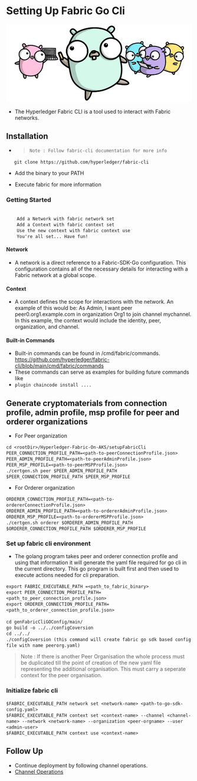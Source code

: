 # Setting Up Fabric Go Cli
![gopher.png](images/gopher.png)



- The Hyperledger Fabric CLI is a tool used to interact with Fabric networks.


## Installation

- >     Note : Follow fabric-cli documentation for more info


`    git clone https://github.com/hyperledger/fabric-cli
`

- Add the binary to your PATH

- Execute fabric for more information


### Getting Started


```

    Add a Network with fabric network set
    Add a Context with fabric context set
    Use the new context with fabric context use
    You're all set... Have fun!

```


#### Network

- A network is a direct reference to a Fabric-SDK-Go configuration. This configuration contains all of the necessary details for interacting with a Fabric network at a global scope.

#### Context

- A context defines the scope for interactions with the network. An example of this would be: As Admin, I want peer peer0.org1.example.com in organization Org1 to join channel mychannel. In this example, the context would include the identity, peer, organization, and channel.

#### Built-in Commands

- Built-in commands can be found in /cmd/fabric/commands.
  https://github.com/hyperledger/fabric-cli/blob/main/cmd/fabric/commands
- These commands can serve as examples for building future commands like
- `plugin chaincode install ....`


## Generate cryptomaterials from connection profile, admin profile, msp profile for peer and orderer organizations

- For Peer organization


```
cd <rootDir>/Hyperledger-Fabric-On-AKS/setupFabricCli
PEER_CONNECTION_PROFILE_PATH=<path-to-peerConnectionProfile.json>
PEER_ADMIN_PROFILE_PATH=<path-to-peerAdminProfile.json>
PEER_MSP_PROFILE=<path-to-peerMSPProfile.json>
./certgen.sh peer $PEER_ADMIN_PROFILE_PATH $PEER_CONNECTION_PROFILE_PATH $PEER_MSP_PROFILE
```


- For Orderer organization



```
ORDERER_CONNECTION_PROFILE_PATH=<path-to-ordererConnectionProfile.json>
ORDERER_ADMIN_PROFILE_PATH=<path-to-ordererAdminProfile.json>
ORDERER_MSP_PROFILE=<path-to-ordererMSPProfile.json>
./certgen.sh orderer $ORDERER_ADMIN_PROFILE_PATH $ORDERER_CONNECTION_PROFILE_PATH $ORDERER_MSP_PROFILE

```


### Set up fabric cli environment
- The golang program takes peer and orderer connection profile and using that information it will generate the yaml file required for go cli in the current directory. This go program is built first and then used to execute actions needed for cli preparation.

```
export FABRIC_EXECUTABLE_PATH =<path_to_fabric_binary>
export PEER_CONNECTION_PROFILE_PATH=<path_to_peer_connection_profile.json>
export ORDERER_CONNECTION_PROFILE_PATH=<path_to_orderer_connection_profile.json>

cd genFabricCliGOConfig/main/
go build -o ../../configCoversion
cd ../../
./configCoversion (this command will create fabric go sdk based config file with name peerorg.yaml)

```

> Note : If there is another Peer Organisation the whole process must be duplicated till the point of creation of the new yaml file representing the additional organisation.
This must carry a seperate context for the peer organisation.


### Initialize fabric cli



```
$FABRIC_EXECUTABLE_PATH network set <network-name> <path-to-go-sdk-config.yaml>
$FABRIC_EXECUTABLE_PATH context set <context-name> --channel <channel-name> --network <network-name> --organization <peer-orgname> --user <admin-user>
$FABRIC_EXECUTABLE_PATH context use <context-name>
```
  
## Follow Up
- Continue deployment by following channel operations.
- [Channel Operations](url)
  